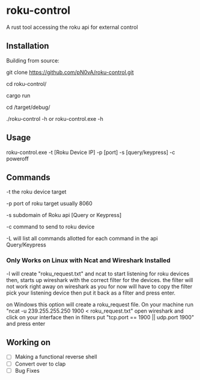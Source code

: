 # roku-control
A rust tool accessing the roku api for external control

## Installation
 Building from source:
 
 git clone https://github.com/pN0vA/roku-control.git
 
 cd roku-control/
 
 cargo run
 
 cd /target/debug/
 
 ./roku-control -h or roku-control.exe -h

## Usage
 roku-control.exe -t [Roku Device IP] -p [port] -s [query/keypress] -c poweroff

## Commands
 -t the roku device target
 
 -p port of roku target usually 8060
 
 -s subdomain of Roku api [Query or Keypress]
 
 -c command to send to roku device
 
 -L will list all commands allotted for each command in the api Query/Keypress
 
 ### Only Works on Linux with Ncat and Wireshark Installed
 -l will create "roku_request.txt" and ncat to start listening for roku devices then, starts up wireshark with the correct filter for the devices.
  the filter will not work right away on wireshark as you for now will have to copy the filter pick your listening device then put it back as a filter and press enter.

  on Windows this option will create a roku_request file. On your machine run "ncat -u 239.255.255.250 1900 < roku_request.txt" open wireshark and click on your interface then in filters put "tcp.port == 1900 || udp.port 1900" and press enter

## Working on
- [ ] Making a functional reverse shell
- [ ] Convert over to clap
- [ ] Bug Fixes
